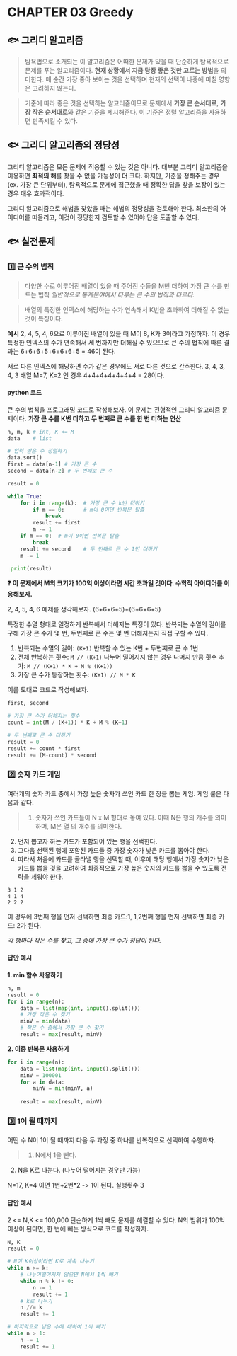 # CHAPTER 03 Greedy

## 🐟 그리디 알고리즘

> 탐욕법으로 소개되는 이 알고리즘은 어떠한 문제가 있을 때 단순하게 탐욕적으로 문제를 푸는 알고리즘이다. **현재 상황에서 지금 당장 좋은 것만 고르는 방법**을 의미한다. 매 순간 가장 좋아 보이는 것을 선택하며 현재의 선택이 나중에 미칠 영향은 고려하지 않는다.

> 기준에 따라 좋은 것을 선택하는 알고리즘이므로 문제에서 **가장 큰 순서대로**, **가장 작은 순서대로**와 같은 기준을 제시해준다. 이 기준은 정렬 알고리즘을 사용하면 만족시킬 수 있다.

## 🐟 그리디 알고리즘의 정당성

그리디 알고리즘은 모든 문제에 적용할 수 있는 것은 아니다. 대부분 그리디 알고리즘을 이용하면 **최적의 해**를 찾을 수 없을 가능성이 더 크다. 하지만, 기준을 정해주는 경우(ex. 가장 큰 단위부터), 탐욕적으로 문제에 접근했을 때 정확한 답을 찾을 보장이 있는 경우 매우 효과적이다.

그리디 알고리즘으로 해법을 찾았을 때는 해법의 정당성을 검토해야 한다. 최소한의 아이디어를 떠올리고, 이것이 정당한지 검토할 수 있어야 답을 도출할 수 있다.

## 🐟 실전문제

### 1️⃣ 큰 수의 법칙

> 다양한 수로 이루어진 배열이 있을 때 주어진 수들을 M번 더하여 가장 큰 수를 만드는 법칙 _일반적으로 통계분야에서 다루는 큰 수의 법칙과 다르다._

> 배열의 특정한 인덱스에 해당하는 수가 연속해서 K번을 초과하여 더해질 수 없는 것이 특징이다.

**예시** 2, 4, 5, 4, 6으로 이루어진 배열이 있을 때 M이 8, K가 3이라고 가정하자. 이 경우 특정한 인덱스의 수가 연속해서 세 번까지만 더해질 수 있으므로 큰 수의 법칙에 따른 결과는 6+6+6+5+6+6+6+5 = 46이 된다.

서로 다른 인덱스에 해당하면 수가 같은 경우에도 서로 다른 것으로 간주한다. 3, 4, 3, 4, 3 배열 M=7, K=2 인 경우 4+4+4+4+4+4+4 = 28이다.

#### python 코드

큰 수의 법칙을 프로그래밍 코드로 작성해보자. 이 문제는 전형적인 그리디 알고리즘 문제이다. **가장 큰 수를 K번 더하고 두 번째로 큰 수를 한 번 더하는 연산**

```python
n, m, k	# int, K <= M
data	# list

# 입력 받은 수 정렬하기
data.sort()
first = data[n-1] # 가장 큰 수
second = data[n-2] # 두 번째로 큰 수

result = 0

while True:
	for i in range(k):	# 가장 큰 수 k번 더하기
    	if m == 0: 		# m이 0이면 반복문 탈출
        	break
        result += first
        m -= 1
	if m == 0:	# m이 0이면 반복문 탈출
    	break
    result += second	# 두 번째로 큰 수 1번 더하기
    m -= 1
 
 print(result)
```

**❓ 이 문제에서 M의 크기가 100억 이상이라면 시간 초과일 것이다. 수학적 아이디어를 이용해보자.**

2, 4, 5, 4, 6 예제를 생각해보자. (6+6+6+5)+(6+6+6+5)

특정한 수열 형태로 일정하게 반복해서 더해지는 특징이 있다. 반복되는 수열의 길이를 구해 가장 큰 수가 몇 번, 두번째로 큰 수는 몇 번 더해지는지 직접 구할 수 있다.

1. 반복되는 수열의 길이: `(K+1)` 반복할 수 있는 K번 + 두번째로 큰 수 1번
2. 전체 반복하는 횟수: `M // (K+1)` 나누어 떨어지지 않는 경우 나머지 만큼 횟수 추가: `M // (K+1) * K + M % (K+1))`
3. 가장 큰 수가 등장하는 횟수: `(K+1) // M * K`

이를 토대로 코드로 작성해보자.

```python
first, second

# 가장 큰 수가 더해지는 횟수
count = int(M / (K+1)) * K + M % (K+1)

# 두 번째로 큰 수 더하기
result = 0
result += count * first
result += (M-count) * second
```

### 2️⃣ 숫자 카드 게임

여러개의 숫자 카드 중에서 가장 높은 숫자가 쓰인 카드 한 장을 뽑는 게임. 게임 룰은 다음과 같다.

> 1. 숫자가 쓰인 카드들이 N x M 형태로 놓여 있다. 이때 N은 행의 개수를 의미하며, M은 열 의 개수를 의미한다.

2. 먼저 뽑고자 하는 카드가 포함되어 있는 행을 선택한다.
3. 그다음 선택된 행에 포함된 카드들 중 가장 숫자가 낮은 카드를 뽑아야 한다.
4. 따라서 처음에 카드를 골라낼 행을 선택할 때, 이후에 해당 행에서 가장 숫자가 낮은 카드를 뽑을 것을 고려하여 최종적으로 가장 높은 숫자의 카드를 뽑을 수 있도록 전략을 세워야 한다.

```
3 1 2
4 1 4		
2 2 2
```

이 경우에 3번째 행을 먼저 선택하면 최종 카드:1, 1,2번째 행을 먼저 선택하면 최종 카드: 2가 된다.

_각 행마다 작은 수를 찾고, 그 중에 가장 큰 수가 정답이 된다._

#### 답안 예시

**1. min 함수 사용하기**

```python
n, m
result = 0
for i in range(n):
	data = list(map(int, input().split()))
    # 가장 작은 수 찾기
    minV = min(data)
    # 작은 수 중에서 가장 큰 수 찾기
    result = max(result, minV)
```

**2. 이중 반복문 사용하기**

```python
for i in range(n):
	data = list(map(int, input().split()))
    minV = 100001
    for a in data:
    	minV = min(minV, a)
    
    result = max(result, minV)
```

### 3️⃣ 1이 될 때까지

어떤 수 N이 1이 될 때까지 다음 두 과정 중 하나를 반복적으로 선택하여 수행하자.

> 1. N에서 1을 뺀다.

2. N을 K로 나눈다. (나누어 떨어지는 경우만 가능)

N=17, K=4 이면 1번+2번\*2 -> 1이 된다. 실행횟수 3

#### 답안 예시

2 <= N,K <= 100,000 단순하게 1씩 빼도 문제를 해결할 수 있다. N의 범위가 100억 이상이 된다면, 한 번에 빼는 방식으로 코드를 작성하자.

```python
N, K
result = 0

# N이 K이상이라면 K로 계속 나누기
while n >= k:
	# 나누어떨어지지 않으면 N에서 1씩 빼기
    while n % k != 0:
    	n -= 1
        result += 1
    # k로 나누기
    n //= k
	result += 1

# 마지막으로 남은 수에 대하여 1씩 빼기
while n > 1:
	n -= 1
    result += 1
```
